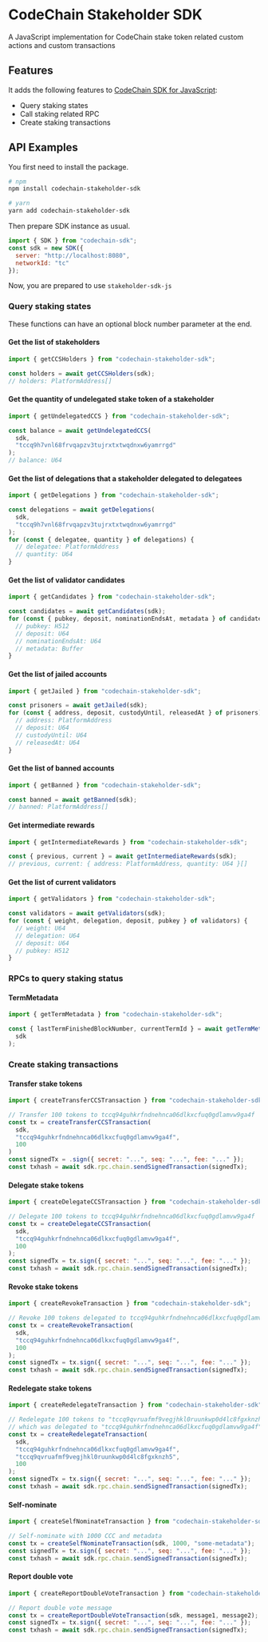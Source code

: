 # CodeChain Stakeholder SDK

A JavaScript implementation for CodeChain stake token related custom actions and custom transactions

## Features

It adds the following features to [CodeChain SDK for JavaScript](https://github.com/CodeChain-io/codechain-sdk-js):

- Query staking states
- Call staking related RPC
- Create staking transactions

## API Examples

You first need to install the package.

```sh
# npm
npm install codechain-stakeholder-sdk

# yarn
yarn add codechain-stakeholder-sdk
```

Then prepare SDK instance as usual.

```js
import { SDK } from "codechain-sdk";
const sdk = new SDK({
  server: "http://localhost:8080",
  networkId: "tc"
});
```

Now, you are prepared to use `stakeholder-sdk-js`

### Query staking states

These functions can have an optional block number parameter at the end.

#### Get the list of stakeholders

```js
import { getCCSHolders } from "codechain-stakeholder-sdk";

const holders = await getCCSHolders(sdk);
// holders: PlatformAddress[]
```

#### Get the quantity of undelegated stake token of a stakeholder

```js
import { getUndelegatedCCS } from "codechain-stakeholder-sdk";

const balance = await getUndelegatedCCS(
  sdk,
  "tccq9h7vnl68frvqapzv3tujrxtxtwqdnxw6yamrrgd"
);
// balance: U64
```

#### Get the list of delegations that a stakeholder delegated to delegatees

```js
import { getDelegations } from "codechain-stakeholder-sdk";

const delegations = await getDelegations(
  sdk,
  "tccq9h7vnl68frvqapzv3tujrxtxtwqdnxw6yamrrgd"
);
for (const { delegatee, quantity } of delegations) {
  // delegatee: PlatformAddress
  // quantity: U64
}
```

#### Get the list of validator candidates

```js
import { getCandidates } from "codechain-stakeholder-sdk";

const candidates = await getCandidates(sdk);
for (const { pubkey, deposit, nominationEndsAt, metadata } of candidates) {
  // pubkey: H512
  // deposit: U64
  // nominationEndsAt: U64
  // metadata: Buffer
}
```

#### Get the list of jailed accounts

```js
import { getJailed } from "codechain-stakeholder-sdk";

const prisoners = await getJailed(sdk);
for (const { address, deposit, custodyUntil, releasedAt } of prisoners) {
  // address: PlatformAddress
  // deposit: U64
  // custodyUntil: U64
  // releasedAt: U64
}
```

#### Get the list of banned accounts

```js
import { getBanned } from "codechain-stakeholder-sdk";

const banned = await getBanned(sdk);
// banned: PlatformAddress[]
```

#### Get intermediate rewards

```js
import { getIntermediateRewards } from "codechain-stakeholder-sdk";

const { previous, current } = await getIntermediateRewards(sdk);
// previous, current: { address: PlatformAddress, quantity: U64 }[]
```

#### Get the list of current validators

```js
import { getValidators } from "codechain-stakeholder-sdk";

const validators = await getValidators(sdk);
for (const { weight, delegation, deposit, pubkey } of validators) {
  // weight: U64
  // delegation: U64
  // deposit: U64
  // pubkey: H512
}
```

### RPCs to query staking status

#### TermMetadata

```js
import { getTermMetadata } from "codechain-stakeholder-sdk";

const { lastTermFinishedBlockNumber, currentTermId } = await getTermMetadata(
  sdk
);
```

### Create staking transactions

#### Transfer stake tokens

```js
import { createTransferCCSTransaction } from "codechain-stakeholder-sdk";

// Transfer 100 tokens to tccq94guhkrfndnehnca06dlkxcfuq0gdlamvw9ga4f
const tx = createTransferCCSTransaction(
  sdk,
  "tccq94guhkrfndnehnca06dlkxcfuq0gdlamvw9ga4f",
  100
)
const signedTx = .sign({ secret: "...", seq: "...", fee: "..." });
const txhash = await sdk.rpc.chain.sendSignedTransaction(signedTx);
```

#### Delegate stake tokens

```js
import { createDelegateCCSTransaction } from "codechain-stakeholder-sdk";

// Delegate 100 tokens to tccq94guhkrfndnehnca06dlkxcfuq0gdlamvw9ga4f
const tx = createDelegateCCSTransaction(
  sdk,
  "tccq94guhkrfndnehnca06dlkxcfuq0gdlamvw9ga4f",
  100
);
const signedTx = tx.sign({ secret: "...", seq: "...", fee: "..." });
const txhash = await sdk.rpc.chain.sendSignedTransaction(signedTx);
```

#### Revoke stake tokens

```js
import { createRevokeTransaction } from "codechain-stakeholder-sdk";

// Revoke 100 tokens delegated to tccq94guhkrfndnehnca06dlkxcfuq0gdlamvw9ga4f
const tx = createRevokeTransaction(
  sdk,
  "tccq94guhkrfndnehnca06dlkxcfuq0gdlamvw9ga4f",
  100
);
const signedTx = tx.sign({ secret: "...", seq: "...", fee: "..." });
const txhash = await sdk.rpc.chain.sendSignedTransaction(signedTx);
```

#### Redelegate stake tokens

```js
import { createRedelegateTransaction } from "codechain-stakeholder-sdk";

// Redelegate 100 tokens to "tccq9qvruafmf9vegjhkl0ruunkwp0d4lc8fgxknzh5"
// which was delegated to "tccq94guhkrfndnehnca06dlkxcfuq0gdlamvw9ga4f".
const tx = createRedelegateTransaction(
  sdk,
  "tccq94guhkrfndnehnca06dlkxcfuq0gdlamvw9ga4f",
  "tccq9qvruafmf9vegjhkl0ruunkwp0d4lc8fgxknzh5",
  100
);
const signedTx = tx.sign({ secret: "...", seq: "...", fee: "..." });
const txhash = await sdk.rpc.chain.sendSignedTransaction(signedTx);
```

#### Self-nominate

```js
import { createSelfNominateTransaction } from "codechain-stakeholder-sdk";

// Self-nominate with 1000 CCC and metadata
const tx = createSelfNominateTransaction(sdk, 1000, "some-metadata");
const signedTx = tx.sign({ secret: "...", seq: "...", fee: "..." });
const txhash = await sdk.rpc.chain.sendSignedTransaction(signedTx);
```

#### Report double vote

```js
import { createReportDoubleVoteTransaction } from "codechain-stakeholder-sdk";

// Report double vote message
const tx = createReportDoubleVoteTransaction(sdk, message1, message2);
const signedTx = tx.sign({ secret: "...", seq: "...", fee: "..." });
const txhash = await sdk.rpc.chain.sendSignedTransaction(signedTx);
```
